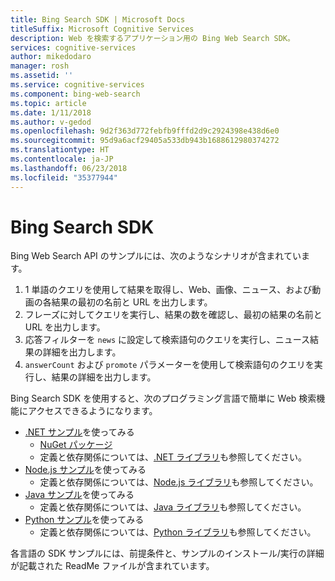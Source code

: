 ```yaml
---
title: Bing Search SDK | Microsoft Docs
titleSuffix: Microsoft Cognitive Services
description: Web を検索するアプリケーション用の Bing Web Search SDK。
services: cognitive-services
author: mikedodaro
manager: rosh
ms.assetid: ''
ms.service: cognitive-services
ms.component: bing-web-search
ms.topic: article
ms.date: 1/11/2018
ms.author: v-gedod
ms.openlocfilehash: 9d2f363d772febfb9fffd2d9c2924398e438d6e0
ms.sourcegitcommit: 95d9a6acf29405a533db943b1688612980374272
ms.translationtype: HT
ms.contentlocale: ja-JP
ms.lasthandoff: 06/23/2018
ms.locfileid: "35377944"
---
```

# <a name="bing-search-sdk"></a>Bing Search SDK
Bing Web Search API のサンプルには、次のようなシナリオが含まれています。
1. 1 単語のクエリを使用して結果を取得し、Web、画像、ニュース、および動画の各結果の最初の名前と URL を出力します。
2. フレーズに対してクエリを実行し、結果の数を確認し、最初の結果の名前と URL を出力します。
3. 応答フィルターを `news` に設定して検索語句のクエリを実行し、ニュース結果の詳細を出力します。
4. `answerCount` および `promote` パラメーターを使用して検索語句のクエリを実行し、結果の詳細を出力します。

Bing Search SDK を使用すると、次のプログラミング言語で簡単に Web 検索機能にアクセスできるようになります。
* [.NET サンプル](https://github.com/Azure-Samples/cognitive-services-dotnet-sdk-samples/tree/master/BingSearchv7)を使ってみる 
    * [NuGet パッケージ](https://www.nuget.org/packages/Microsoft.Azure.CognitiveServices.Search.WebSearch/1.2.0)
    * 定義と依存関係については、[.NET ライブラリ](https://github.com/Azure/azure-sdk-for-net/tree/psSdkJson6/src/SDKs/CognitiveServices/dataPlane/Search/BingWebSearch)も参照してください。
* [Node.js サンプル](https://github.com/Azure-Samples/cognitive-services-node-sdk-samples)を使ってみる 
    * 定義と依存関係については、[Node.js ライブラリ](https://github.com/Azure/azure-sdk-for-node/tree/master/lib/services/webSearch)も参照してください。
* [Java サンプル](https://github.com/Azure-Samples/cognitive-services-java-sdk-samples)を使ってみる 
    * 定義と依存関係については、[Java ライブラリ](https://github.com/Azure-Samples/cognitive-services-java-sdk-samples/tree/master/Search/BingWebSearch)も参照してください。
* [Python サンプル](https://github.com/Azure-Samples/cognitive-services-python-sdk-samples)を使ってみる 
    * 定義と依存関係については、[Python ライブラリ](https://github.com/Azure/azure-sdk-for-python/tree/master/azure-cognitiveservices-search-websearch)も参照してください。

各言語の SDK サンプルには、前提条件と、サンプルのインストール/実行の詳細が記載された ReadMe ファイルが含まれています。
